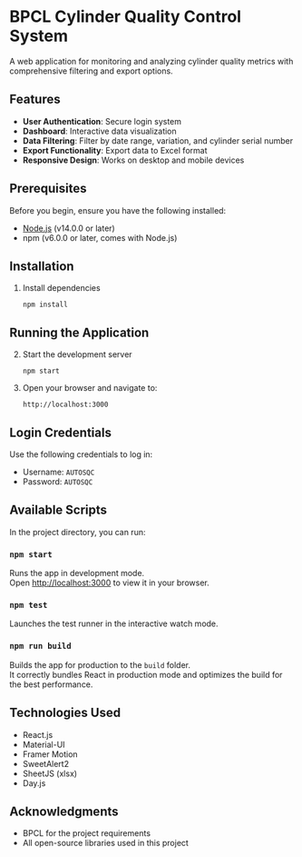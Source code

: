 # BPCL Cylinder Quality Control System

A web application for monitoring and analyzing cylinder quality metrics with comprehensive filtering and export options.

## Features

- **User Authentication**: Secure login system
- **Dashboard**: Interactive data visualization
- **Data Filtering**: Filter by date range, variation, and cylinder serial number
- **Export Functionality**: Export data to Excel format
- **Responsive Design**: Works on desktop and mobile devices


## Prerequisites

Before you begin, ensure you have the following installed:
- [Node.js](https://nodejs.org/) (v14.0.0 or later)
- npm (v6.0.0 or later, comes with Node.js)

## Installation


   

1. Install dependencies
   ```
   npm install
   ```

## Running the Application

2. Start the development server
   ```
   npm start
   ```

3. Open your browser and navigate to:
   ```
   http://localhost:3000
   ```

## Login Credentials

Use the following credentials to log in:
- Username: `AUTOSQC`
- Password: `AUTOSQC`

## Available Scripts

In the project directory, you can run:

### `npm start`

Runs the app in development mode.\
Open [http://localhost:3000](http://localhost:3000) to view it in your browser.

### `npm test`

Launches the test runner in the interactive watch mode.

### `npm run build`

Builds the app for production to the `build` folder.\
It correctly bundles React in production mode and optimizes the build for the best performance.

## Technologies Used

- React.js
- Material-UI
- Framer Motion
- SweetAlert2
- SheetJS (xlsx)
- Day.js


## Acknowledgments

- BPCL for the project requirements
- All open-source libraries used in this project